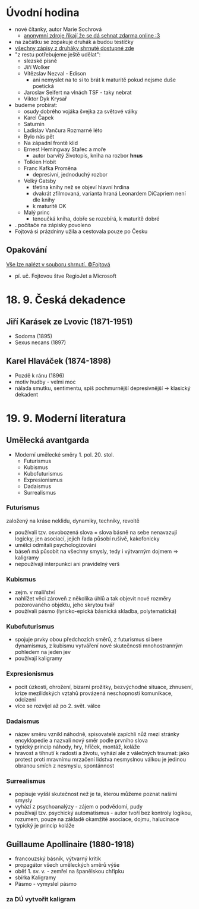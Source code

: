 # Úvodní hodina

- nové čítanky, autor Marie Sochrová
  - [anonymní zdroje říkají že se dá sehnat zdarma online :3](../files/citanka.pdf)
- na začátku se zopakuje druhák a budou testíčky
- [všechny zápisy z druháky shrnuté dostupné zde](#opakování)
- "z restu potřebujeme ještě udělat":
  - slezské písně
  - Jiří Wolker
  - Vítězslav Nezval - Edison
    - ani nemyslet na to si to brát k maturitě pokud nejsme duše poetická
  - Jaroslav Seifert na vlnách TSF - taky nebrat
  - Viktor Dyk Krysař
- budeme probírat:
  - osudy dobrého vojáka švejka za světové války
  - Karel Čapek
  - Saturnin
  - Ladislav Vančura Rozmarné léto
  - Bylo nás pět
  - Na západní frontě klid
  - Ernest Hemingway Stařec a moře
    - autor barvitý životopis, kniha na rozbor **hnus**
  - Tolkien Hobit
  - Franc Kafka Proměna
    - depresivní, jednoduchý rozbor
  - Velký Gatsby
    - třetina knihy než se objeví hlavní hrdina
    - dvakrát zfilmovaná, varianta hraná Leonardem DiCapriem není dle knihy
    - k maturitě OK
  - Malý princ
    - tenoučká kniha, dobře se rozebírá, k maturitě dobré
- . počítače na zápisky povoleno
- Fojtová si prázdniny užila a cestovala pouze po Česku

## Opakování

[Vše lze nalézt v souboru shrnutí. :copyright:Fojtová](../files/litMod.pdf)

- pí. uč. Fojtovou štve RegioJet a Microsoft

# 18. 9.  Česká dekadence

## Jiří Karásek ze Lvovic (1871-1951)

- Sodoma (1895)
- Sexus necans (1897)

## Karel Hlaváček (1874-1898)

- Pozdě k ránu (1896)
- motiv hudby - velmi moc
- nálada smutku, sentimentu, spíš pochmurnější depresivnější -> klasický dekadent

# 19. 9. Moderní literatura

## Umělecká avantgarda

- Moderní umělecké směry 1. pol. 20. stol.
  - Futurismus
  - Kubismus
  - Kubofuturismus
  - Expresionismus
  - Dadaismus
  - Surrealismus

### Futurismus

založený na kráse neklidu, dynamiky, techniky, revoltě

- používali tzv. osvobozená slova = slova básně na sebe nenavazují logicky, jen asociací, jejich řada působí rušivě, kakofonicky
- umělci odmítali psychologizování
- báseň má působit na všechny smysly, tedy i výtvarným dojmem => kaligramy
- nepoužívají interpunkci ani pravidelný verš

### Kubismus

- zejm. v malířství
- nahlížet věci zároveň z několika úhlů a tak objevit nové rozměry pozorovaného objektu, jeho skrytou tvář
- používali pásmo (lyricko-epická básnická skladba, polytematická)

### Kubofuturismus

- spojuje prvky obou předchozích směrů, z futurismus si bere dynamismus, z kubismu vytváření nové skutečnosti mnohostranným pohledem na jeden jev
- používají kaligramy

### Expresionismus

- pocit úzkosti, ohrožení, bizarní prožitky, bezvýchodné situace, zhnusení, krize mezilidských vztahů provázená neschopností komunikace, odcizení
- více se rozvíjel až po 2. svět. válce

### Dadaismus

- název směru vznikl náhodně, spisovatelé zapíchli nůž mezi stránky encyklopedie a nazvali nový směr podle prvního slova
- typický princip náhody, hry, hříček, montáž, koláže
- hravost a tíhnutí k radosti a životu, vyhází ale z válečných traumat: jako protest proti mravnímu mrzačení lidstva nesmyslnou válkou je jedinou obranou smích z nesmyslu, spontánnost

### Surrealismus

- popisuje vyšší skutečnost než je ta, kterou můžeme poznat našimi smysly
- vyhází z psychoanalýzy - zájem o podvědomí, pudy
- používají tzv. psychický automatismus - autor tvoří bez kontroly logikou, rozumem, pouze na základě okamžité asociace, dojmu, halucinace
- typický je princip koláže

## Guillaume Apollinaire (1880-1918)

- francouzský básník, výtvarný kritik
- propagátor všech uměleckých směrů výše
- oběť 1. sv. v. - zemřel na španělskou chřipku
- sbírka Kaligramy
- Pásmo - vymyslel pásmo

### za DÚ vytvořit kaligram


